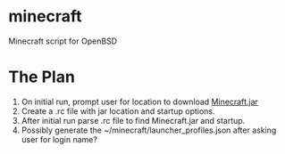minecraft
=========

Minecraft script for OpenBSD

# The Plan

1. On initial run, prompt user for location to download [Minecraft.jar](https://s3.amazonaws.com/Minecraft.Download/launcher/Minecraft.jar)
2. Create a .rc file with jar location and startup options.
3. After initial run parse .rc file to find Minecraft.jar and startup.
4. Possibly generate the ~/minecraft/launcher_profiles.json after asking user for login name?

